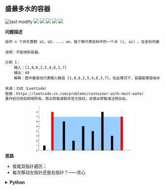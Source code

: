 ## 盛最多水的容器
<!--START_SECTION:badge-->

![last modify](https://img.shields.io/static/v1?label=last%20modify&message=2025-07-08%2016%3A53%3A13&color=yellowgreen&style=flat-square)
[![](https://img.shields.io/static/v1?label=&message=%E4%B8%AD%E7%AD%89&color=yellow&style=flat-square)](../../../README.md#中等)
[![](https://img.shields.io/static/v1?label=&message=LeetCode&color=green&style=flat-square)](../../../README.md#leetcode)
[![](https://img.shields.io/static/v1?label=&message=%E5%8F%8C%E6%8C%87%E9%92%88&color=blue&style=flat-square)](../../../README.md#双指针)
[![](https://img.shields.io/static/v1?label=&message=%E8%B4%AA%E5%BF%83&color=blue&style=flat-square)](../../../README.md#贪心)
[![](https://img.shields.io/static/v1?label=&message=LeetCode%20Hot%20100&color=blue&style=flat-square)](../../../README.md#leetcode-hot-100)

<!--END_SECTION:badge-->
<!--info
tags: [双指针, 贪心, lc100]
source: LeetCode
level: 中等
number: '0011'
name: 盛最多水的容器
companies: []
-->

<summary><b>问题描述</b></summary>

```txt
给你 n 个非负整数 a1，a2，...，an，每个数代表坐标中的一个点 (i, ai) 。在坐标内画 n 条垂直线，垂直线 i 的两个端点分别为 (i, ai) 和 (i, 0) 。找出其中的两条线，使得它们与 x 轴共同构成的容器可以容纳最多的水。

说明：不能倾斜容器。

示例 1：
    输入：[1,8,6,2,5,4,8,3,7]
    输出：49 
    解释：图中垂直线代表输入数组 [1,8,6,2,5,4,8,3,7]。在此情况下，容器能够容纳水（表示为蓝色部分）的最大值为 49。

来源：力扣（LeetCode）
链接：https://leetcode-cn.com/problems/container-with-most-water
著作权归领扣网络所有。商业转载请联系官方授权，非商业转载请注明出处。
```

<div align="center"><img src="../../../_assets/question_11.jpeg" height="150" /></div>


<summary><b>思路</b></summary>

- 首尾双指针遍历；
- 每次移动左指针还是右指针？——贪心

<details><summary><b>Python</b></summary>

```python
class Solution:
    def maxArea(self, height: List[int]) -> int:

        def cur_amount():
            return (r - l) * min(height[l], height[r])

        l, r = 0, len(height) - 1
        ret = cur_amount()
        while l < r:
            if height[l] < height[r]:
                l += 1
            else:
                r -= 1
            
            ret = max(ret, cur_amount())
        
        return ret
```

</details>

